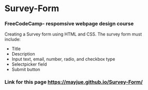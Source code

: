 # Survey-Form
### FreeCodeCamp- respomsive webpage design course
Creating a Survey form using HTML and CSS.
The survey form must include:
  - Title
  - Description
  - Input text, email, number, radio, and checkbox type
  - Selectpicker field
  - Submit button

### Link for this page https://mayjue.github.io/Survey-Form/
